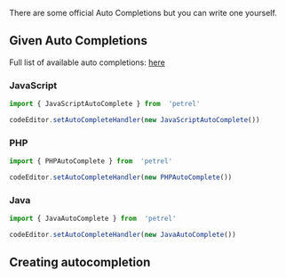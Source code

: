 There are some official Auto Completions but you can write one yourself.

## Given Auto Completions
Full list of available auto completions: [here](https://github.com/interaapps/Petrel/tree/master/src/languages)
### JavaScript
```js
import { JavaScriptAutoComplete } from  'petrel'

codeEditor.setAutoCompleteHandler(new JavaScriptAutoComplete())
```
<code-editor style="min-height: 250px" lang="javascript" value="const helloWorld = ''
function test(){
    console.log(helloWorld)
}
test()"></code-editor>

### PHP
```js
import { PHPAutoComplete } from  'petrel'

codeEditor.setAutoCompleteHandler(new PHPAutoComplete())
```
<code-editor style="min-height: 250px" lang="php" value="$helloWorld = ''
function test(){
    echo $helloWorld
}
test()"></code-editor>
### Java
```js
import { JavaAutoComplete } from  'petrel'

codeEditor.setAutoCompleteHandler(new JavaAutoComplete())
```
<code-editor style="min-height: 250px" lang="java" value="class Test {
    public String hey;
    public String printHey(){
        System.out.println(hey);
    }
}"></code-editor>

## Creating autocompletion
<code-editor style="min-height: 250px" lang="javascript" paste="uEf3NMfe"></code-editor>